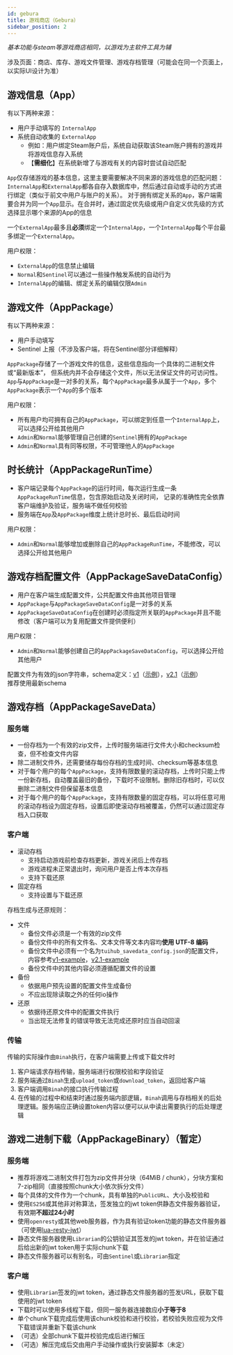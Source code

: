 ```yaml
---
id: gebura
title: 游戏商店（Gebura）
sidebar_position: 2
---
```


*基本功能与steam等游戏商店相同，以游戏为主软件工具为辅*

涉及页面：商店、库存、游戏文件管理、游戏存档管理（可能会在同一个页面上，以实际UI设计为准）

## 游戏信息（App）

有以下两种来源：

- 用户手动填写的 `InternalApp`
- 系统自动收集的 `ExternalApp`
  - 例如：用户绑定Steam账户后，系统自动获取该Steam账户拥有的游戏并将游戏信息存入系统
  - 【**需细化**】在系统新增了与游戏有关的内容时尝试自动匹配

`App`仅存储游戏的基本信息，这里主要需要解决不同来源的游戏信息的匹配问题：
`InternalApp`和`ExternalApp`都各自存入数据库中，然后通过自动或手动的方式进行绑定（类似于前文中用户与账户的关系）。
对于拥有绑定关系的`App`，客户端需要合并为同一个`App`显示。在合并时，通过固定优先级或用户自定义优先级的方式选择显示哪个来源的App的信息

一个`ExternalApp`最多且**必须**绑定一个`InternalApp`，一个`InternalApp`每个平台最多绑定一个`ExternalApp`。

用户权限：
- `ExternalApp`的信息禁止编辑
- `Normal`和`Sentinel`可以通过一些操作触发系统的自动行为
- `InternalApp`的编辑、绑定关系的编辑仅限`Admin`

## 游戏文件（AppPackage）

有以下两种来源：

- 用户手动填写
- Sentinel 上报（不涉及客户端，将在Sentinel部分详细解释）

`AppPackage`存储了一个游戏文件的信息，这些信息指向一个具体的二进制文件或“最新版本”，
但系统内并不会存储这个文件，所以无法保证文件的可访问性。  
`App`与`AppPackage`是一对多的关系，每个`AppPackage`最多从属于一个`App`，多个`AppPackage`表示一个`App`的多个版本

用户权限：
- 所有用户均可拥有自己的`AppPackage`，可以绑定到任意一个`InternalApp`上，可以选择公开给其他用户
- `Admin`和`Normal`能够管理自己创建的`Sentinel`拥有的`AppPackage`
- `Admin`和`Normal`具有同等权限，不可管理他人的`AppPackage`

## 时长统计（AppPackageRunTime）

- 客户端记录每个`AppPackage`的运行时间，每次运行生成一条`AppPackageRunTime`信息，包含原始启动及关闭时间， 记录的准确性完全依靠客户端维护及验证，服务端不做任何校验  
- 服务端在`App`及`AppPackage`维度上统计总时长、最后启动时间

用户权限：
- `Admin`和`Normal`能够增加或删除自己的`AppPackageRunTime`，不能修改，可以选择公开给其他用户

## 游戏存档配置文件（AppPackageSaveDataConfig）

- 用户在客户端生成配置文件，公共配置文件由其他项目管理
- `AppPackage`与`AppPackageSaveDataConfig`是一对多的关系
- `AppPackageSaveDataConfig`在创建时必须指定所关联的`AppPackage`并且不能修改（客户端可以为复用配置文件提供便利）

用户权限：
- `Admin`和`Normal`能够创建自己的`AppPackageSaveDataConfig`，可以选择公开给其他用户

配置文件为有效的json字符串，schema定义：[v1](https://tuihub.github.io/protos/schemas/savedata/v1.json)（[示例](https://tuihub.github.io/protos/schemas/savedata/v1-example.json)），[v2.1](https://tuihub.github.io/protos/schemas/savedata/v2.1.json)（[示例](https://tuihub.github.io/protos/schemas/savedata/v2.1-example.json)）  
推荐使用最新schema

## 游戏存档（AppPackageSaveData）

### 服务端

- 一份存档为一个有效的zip文件，上传时服务端进行文件大小和checksum检查，但不检查文件内容
- 除二进制文件外，还需要储存每份存档的生成时间、checksum等基本信息
- 对于每个用户的每个`AppPackage`，支持有限数量的滚动存档，上传时只能上传一份新存档，自动覆盖最旧的备份，下载时不设限制。删除旧存档时，可以仅删除二进制文件但保留基本信息
- 对于每个用户的每个`AppPackage`，支持有限数量的固定存档，可以将任意可用的滚动存档设为固定存档，设置后即使滚动存档被覆盖，仍然可以通过固定存档入口获取

### 客户端

- 滚动存档
  - 支持启动游戏前检查存档更新，游戏关闭后上传存档
  - 游戏进程未正常退出时，询问用户是否上传本次存档
  - 支持下载还原
- 固定存档
  - 支持设置与下载还原

存档生成与还原规则：

- 文件
  - 备份文件必须是一个有效的zip文件
  - 备份文件中的所有文件名、文本文件等文本内容均**使用 UTF-8 编码**
  - 备份文件中必须有一个名为`tuihub_savedata_config.json`的配置文件，内容参考[v1-example](https://tuihub.github.io/protos/schemas/savedata/v1-example.json)，[v2.1-example](https://tuihub.github.io/protos/schemas/savedata/v2.1-example.json)
  - 备份文件中的其他内容必须遵循配置文件的设置
- 备份
  - 依据用户预先设置的配置文件生成备份
  - 不应出现除读取之外的任何io操作
- 还原
  - 依据待还原文件中的配置文件执行
  - 当出现无法修复的错误导致无法完成还原时应当自动回滚

### 传输

传输的实际操作由`Binah`执行，在客户端需要上传或下载文件时

1. 客户端请求存档传输，服务端进行权限校验和字段验证
2. 服务端通过`Binah`生成`upload_token`或`download_token`，返回给客户端
3. 客户端调用`Binah`的接口执行传输过程
4. 在传输的过程中和结束时通过服务端内部逻辑，`Binah`调用与存档相关的后处理逻辑。服务端应正确设置token内容以便可以从中读出需要执行的后处理逻辑

## 游戏二进制下载（AppPackageBinary）（暂定）

### 服务端

- 推荐将游戏二进制文件打包为zip文件并分块（64MiB / chunk），分块方案和7-zip相同（直接按照chunk大小依次拆分文件）
- 每个具体的文件作为一个chunk，具有单独的`PublicURL`、大小及校验和
- 使用`ES256`或其他非对称算法，签发独立的jwt token供静态文件服务器验证，有效期**不超过24小时**
- 使用`openresty`或其他web服务器，作为具有验证token功能的静态文件服务器（可使用[lua-resty-jwt](https://github.com/cdbattags/lua-resty-jwt)）
- 静态文件服务器使用`Librarian`的公钥验证其签发的jwt token，并在验证通过后给出新的jwt token用于实际chunk下载
- 静态文件服务器可以有别名，可由`Sentinel`或`Librarian`指定

### 客户端

- 使用`Librarian`签发的jwt token，通过静态文件服务器的签发URL，获取下载使用的jwt token
- 下载时可以使用多线程下载，但同一服务器连接数应**小于等于8**
- 单个chunk下载完成后使用该chunk校验和进行校验，若校验失败应视为文件下载错误并重新下载该chunk
- （可选）全部chunk下载并校验完成后进行解压
- （可选）解压完成后交由用户手动操作或执行安装脚本（未定）